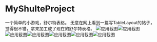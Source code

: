 # MyShulteProject
一个简单的小游戏，舒尔特表格。
无意在网上看到一篇写TableLayout的帖子，觉得很不错，拿来加工成了现在的舒尔特表格。
![应用截图](https://github.com/Mei-Bin/MyShulteProject/blob/master/app/src/main/res/drawable-v24/project_img_1.png)![应用截图](https://github.com/Mei-Bin/MyShulteProject/blob/master/app/src/main/res/drawable-v24/project_img_2.png)![应用截图](https://github.com/Mei-Bin/MyShulteProject/blob/master/app/src/main/res/drawable-v24/project_img_3.png)![应用截图](https://github.com/Mei-Bin/MyShulteProject/blob/master/app/src/main/res/drawable-v24/project_img_4.png)![应用截图](https://github.com/Mei-Bin/MyShulteProject/blob/master/app/src/main/res/drawable-v24/project_img_5.png)![应用截图](https://github.com/Mei-Bin/MyShulteProject/blob/master/app/src/main/res/drawable-v24/project_img_6.png)![应用截图](https://github.com/Mei-Bin/MyShulteProject/blob/master/app/src/main/res/drawable-v24/project_img_7.png)
